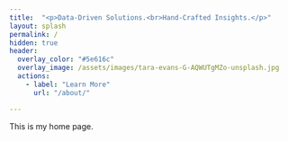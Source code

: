 ```yaml
---
title:  "<p>Data-Driven Solutions.<br>Hand-Crafted Insights.</p>"
layout: splash
permalink: /
hidden: true
header:
  overlay_color: "#5e616c"
  overlay_image: /assets/images/tara-evans-G-AQWUTgMZo-unsplash.jpg
  actions: 
    - label: "Learn More"
      url: "/about/" 

---
```


This is my home page.
